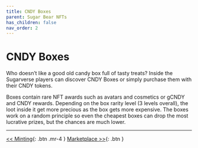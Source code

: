```yaml
---
title: CNDY Boxes
parent: Sugar Bear NFTs
has_children: false
nav_order: 2
---
```


# CNDY Boxes

Who doesn’t like a good old candy box full of tasty treats? Inside the Sugarverse players can discover CNDY Boxes or simply purchase them with their CNDY tokens.

Boxes contain rare NFT awards such as avatars and cosmetics or gCNDY and CNDY rewards. Depending on the box rarity level (3 levels overall), the loot inside it get more precious as the box gets more expensive. The boxes work on a random principle so even the cheapest boxes can drop the most lucrative prizes, but the chances are much lower.

---

<!-- [<< Spaceship NFTs](https://sugarverse.github.io/3_4_spaceships.html){: .btn .mr-4 } -->
[<< Minting](https://sugarverse.github.io/3_2_minting.html){: .btn .mr-4 }
[Marketplace >>](https://sugarverse.github.io/3_6_marketplace.html){: .btn }
